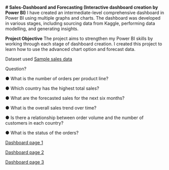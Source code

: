 **# Sales-Dashboard and Forecasting (Interactive dashboard creation by Power BI)**
I have created an intermediate-level comprehensive dashboard in Power BI using multiple graphs and charts. The dashboard was developed in various stages, including sourcing data from Kaggle, performing data modelling, and generating insights.

**Project Objective**
The project aims to strengthen my Power BI skills by working through each stage of dashboard creation. I created this project to learn how to use the advanced chart option and forecast data.

Dataset used 
<a href ="https://github.com/abhishek3852/Sales-dashboard/blob/main/sales_data_sample.csv"> Sample sales data</a>

Question?

● What is the number of orders per product line?

● Which country has the highest total sales?

● What are the forecasted sales for the next six months?

● What is the overall sales trend over time?

● Is there a relationship between order volume and the number of customers in each country?

● What is the status of the orders?

<a href ="https://github.com/abhishek3852/Sales-dashboard/blob/main/DASH-1.png"> Dashboard page 1</a>

<a href ="https://github.com/abhishek3852/Sales-dashboard/blob/main/DASH-2.png"> Dashboard page 2</a>

<a href ="https://github.com/abhishek3852/Sales-dashboard/blob/main/DASH-3.png"> Dashboard page 3</a>
